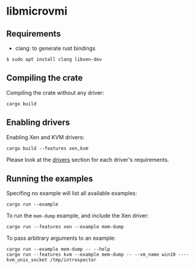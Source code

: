 # libmicrovmi

## Requirements

- clang: to generate rust bindings

~~~
$ sudo apt install clang libxen-dev
~~~

## Compiling the crate

Compiling the crate without any driver:
~~~
cargo build
~~~

## Enabling drivers

Enabling Xen and KVM drivers:
~~~
cargo build --features xen,kvm
~~~

Please look at the [drivers](https://wenzel.github.io/libmicrovmi/reference/drivers.html) section
for each driver's requirements.

## Running the examples

Specifing no example will list all available examples:
~~~
cargo run --example
~~~

To run the `mem-dump` example, and include the Xen driver:
~~~
cargo run --features xen --example mem-dump
~~~

To pass arbitrary arguments to an example:
~~~
cargo run --example mem-dump -- --help
cargo run --features kvm --example mem-dump -- --vm_name win10 ----kvm_unix_socket /tmp/introspector
~~~
